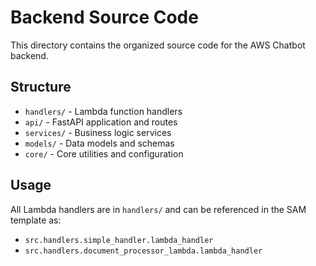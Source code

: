 # Backend Source Code

This directory contains the organized source code for the AWS Chatbot backend.

## Structure

- `handlers/` - Lambda function handlers
- `api/` - FastAPI application and routes
- `services/` - Business logic services
- `models/` - Data models and schemas
- `core/` - Core utilities and configuration

## Usage

All Lambda handlers are in `handlers/` and can be referenced in the SAM template as:
- `src.handlers.simple_handler.lambda_handler`
- `src.handlers.document_processor_lambda.lambda_handler`
